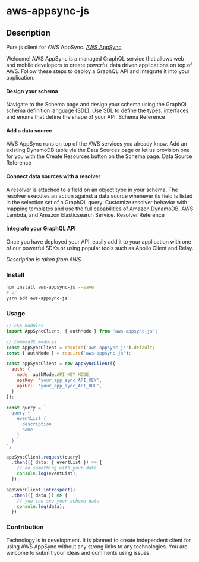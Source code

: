 # aws-appsync-js

## Description
Pure js client for AWS AppSync. [AWS AppSync](https://console.aws.amazon.com/appsync)

Welcome! AWS AppSync is a managed GraphQL service that allows web and mobile
developers to create powerful data driven applications on top of AWS. Follow these
steps to deploy a GraphQL API and integrate it into your application.

#### Design your schema
Navigate to the Schema page and design your schema using the GraphQL
schema definition language (SDL). Use SDL to define the types, interfaces,
and enums that define the shape of your API.
Schema Reference

#### Add a data source
AWS AppSync runs on top of the AWS services you already know. Add an
existing DynamoDB table via the Data Sources page or let us provision one
for you with the Create Resources button on the Schema page.
Data Source Reference

#### Connect data sources with a resolver
A resolver is attached to a field on an object type in your schema. The resolver
executes an action against a data source whenever its field is listed in the
selection set of a GraphQL query. Customize resolver behavior with mapping
templates and use the full capabilities of Amazon DynamoDB, AWS Lambda, and
Amazon Elasticsearch Service.
Resolver Reference

#### Integrate your GraphQL API
Once you have deployed your API, easily add it to your application with
one of our powerful SDKs or using popular tools such as Apollo Client and Relay.

*Description is taken from AWS*

### Install

```sh
npm install aws-appsync-js --save
# or
yarn add aws-appsync-js
```

### Usage

```js
// ES6 modules
import AppSyncClient, { authMode } from 'aws-appsync-js';

// CommonJS modules
const AppSyncClient = require('aws-appsync-js').default;
const { authMode } = require('aws-appsync-js');

const appSyncClient = new AppSyncClient({
  auth: {
    mode: authMode.API_KEY_MODE,
    apiKey: 'your_app_sync_API_KEY',
    apiUrl: 'your_app_sync_API_URL',
  }
});

const query = `
  query {
    eventList {
      description
      name
    }
  }
`;

appSyncClient.request(query)
  .then(({ data: { eventList }) => {
    // do something with your data
    console.log(eventList);
  });

appSyncClient.introspect()
  .then(({ data }) => {
    // you can see your schema data
    console.log(data);
  })

```

### Contribution

Technology is in development. It is planned to create independent client for using AWS AppSync without any strong links to any technologies. You are welcome to submit your ideas and comments using issues.
